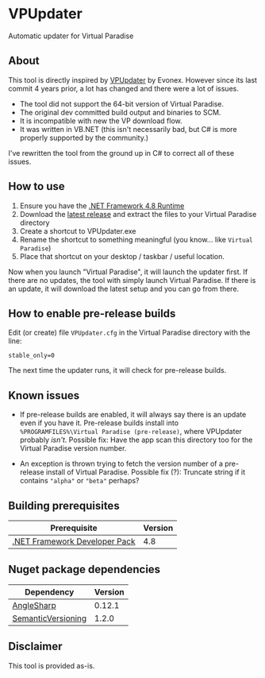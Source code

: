 # VPUpdater
Automatic updater for Virtual Paradise

## About
This tool is directly inspired by [VPUpdater](https://github.com/Evonex/VPUpdater) by Evonex. However since its last commit 4 years prior, a lot has changed and there were a lot of issues.

* The tool did not support the 64-bit version of Virtual Paradise.
* The original dev committed build output and binaries to SCM.
* It is incompatible with new the VP download flow.
* It was written in VB.NET (this isn't necessarily bad, but C# is more properly supported by the community.)

I've rewritten the tool from the ground up in C# to correct all of these issues.

## How to use
1. Ensure you have the [.NET Framework 4.8 Runtime](https://dotnet.microsoft.com/download/dotnet-framework/net48)
2. Download the [latest release](https://github.com/oliverbooth/VPUpdater) and extract the files to your Virtual Paradise directory
3. Create a shortcut to VPUpdater.exe
4. Rename the shortcut to something meaningful (you know... like `Virtual Paradise`)
5. Place that shortcut on your desktop / taskbar / useful location.

Now when you launch "Virtual Paradise", it will launch the updater first. If there are no updates, the tool with simply launch Virtual Paradise. If there is an update, it will download the latest setup and you can go from there.

## How to enable pre-release builds
Edit (or create) file `VPUpdater.cfg` in the Virtual Paradise directory with the line:
```properties
stable_only=0
```
The next time the updater runs, it will check for pre-release builds.

## Known issues
* If pre-release builds are enabled, it will always say there is an update even if you have it. Pre-release builds install into `%PROGRAMFILES%\Virtual Paradise (pre-release)`, where VPUpdater probably *isn't*. Possible fix: Have the app scan this directory too for the Virtual Paradise version number.

* An exception is thrown trying to fetch the version number of a pre-release install of Virtual Paradise. Possible fix (?): Truncate string if it contains `"alpha"` or `"beta"` perhaps?

## Building prerequisites
|Prerequisite|Version|
|- |- |
|[.NET Framework Developer Pack](https://dotnet.microsoft.com/download/dotnet-framework/net48)|4.8|

## Nuget package dependencies
|Dependency|Version|
|- |- |
|[AngleSharp](https://www.nuget.org/packages/AngleSharp/0.12.1)|0.12.1|
|[SemanticVersioning](https://www.nuget.org/packages/SemanticVersioning/1.2.0)|1.2.0|

## Disclaimer
This tool is provided as-is.